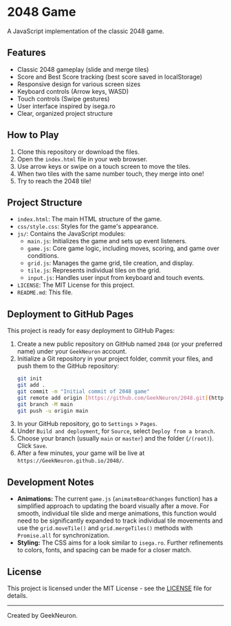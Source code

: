 # 2048 Game

A JavaScript implementation of the classic 2048 game.

## Features

-   Classic 2048 gameplay (slide and merge tiles)
-   Score and Best Score tracking (best score saved in localStorage)
-   Responsive design for various screen sizes
-   Keyboard controls (Arrow keys, WASD)
-   Touch controls (Swipe gestures)
-   User interface inspired by isega.ro
-   Clear, organized project structure

## How to Play

1.  Clone this repository or download the files.
2.  Open the `index.html` file in your web browser.
3.  Use arrow keys or swipe on a touch screen to move the tiles.
4.  When two tiles with the same number touch, they merge into one!
5.  Try to reach the 2048 tile!

## Project Structure

-   `index.html`: The main HTML structure of the game.
-   `css/style.css`: Styles for the game's appearance.
-   `js/`: Contains the JavaScript modules:
    -   `main.js`: Initializes the game and sets up event listeners.
    -   `game.js`: Core game logic, including moves, scoring, and game over conditions.
    -   `grid.js`: Manages the game grid, tile creation, and display.
    -   `tile.js`: Represents individual tiles on the grid.
    -   `input.js`: Handles user input from keyboard and touch events.
-   `LICENSE`: The MIT License for this project.
-   `README.md`: This file.

## Deployment to GitHub Pages

This project is ready for easy deployment to GitHub Pages:

1.  Create a new public repository on GitHub named `2048` (or your preferred name) under your `GeekNeuron` account.
2.  Initialize a Git repository in your project folder, commit your files, and push them to the GitHub repository:
    ```bash
    git init
    git add .
    git commit -m "Initial commit of 2048 game"
    git remote add origin [https://github.com/GeekNeuron/2048.git](https://github.com/GeekNeuron/2048.git) # Replace with your repo URL
    git branch -M main
    git push -u origin main
    ```
3.  In your GitHub repository, go to `Settings` > `Pages`.
4.  Under `Build and deployment`, for `Source`, select `Deploy from a branch`.
5.  Choose your branch (usually `main` or `master`) and the folder (`/(root)`). Click `Save`.
6.  After a few minutes, your game will be live at `https://GeekNeuron.github.io/2048/`.

## Development Notes

-   **Animations:** The current `game.js` (`animateBoardChanges` function) has a simplified approach to updating the board visually after a move. For smooth, individual tile slide and merge animations, this function would need to be significantly expanded to track individual tile movements and use the `grid.moveTile()` and `grid.mergeTiles()` methods with `Promise.all` for synchronization.
-   **Styling:** The CSS aims for a look similar to `isega.ro`. Further refinements to colors, fonts, and spacing can be made for a closer match.

## License

This project is licensed under the MIT License - see the [LICENSE](LICENSE) file for details.

---
Created by GeekNeuron.
